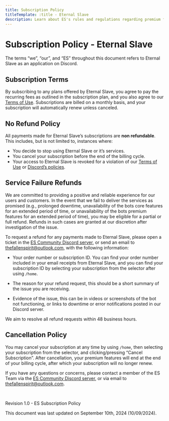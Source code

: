 ```yaml
---
title: Subscription Policy
titleTemplate: :title - Eternal Slave
description: Learn about ES's rules and regulations regarding premium features and subscriptions.
---
```


# Subscription Policy - Eternal Slave
The terms “we”, “our”, and  “ES” throughout this document refers to Eternal Slave as an application on Discord.


## Subscription Terms
By subscribing to any plans offered by Eternal Slave, you agree to pay the recurring fees as outlined in the subscription plan, and you also agree to our
[Terms of Use](/legal/terms.md). Subscriptions are billed on a monthly basis, and your subscription will automatically renew unless canceled.


## No Refund Policy
All payments made for Eternal Slave’s subscriptions are **non refundable**. This includes, but is not limited to, instances where:

- You decide to stop using Eternal Slave or it’s services.
- You cancel your subscription before the end of the billing cycle.
- Your access to Eternal Slave is revoked for a violation of our
[Terms of Use](/legal/terms.md) or [Discord’s policies](/legal/terms.md#following-discords-policies).


## Service Failure Refunds
We are committed to providing a positive and reliable experience for our users and customers.
In the event that we fail to deliver the services as promised (e.g., prolonged downtime, unavailability of the bots core features for an extended
period of time, or unavailability of the bots premium features for an extended period of time), you may be eligible for a partial or full refund.
Refunds in such cases are granted at our discretion after investigation of the issue.

To request a refund for any payments made to Eternal Slave, please open a ticket in the [ES Community Discord server](https://discord.gg/rhe42NjaUr),
or send an email to thefallenspirit@outlook.com, with the following information:

- Your order number or subscription ID. You can find your order number included in your email receipts from Eternal Slave,
and you can find your subscription ID by selecting your subscription from the selector after using `/home`.

- The reason for your refund request, this should be a short summary of the issue you are receiving.

- Evidence of the issue, this can be in videos or screenshots of the bot not functioning, or links to downtime or error notifications posted in our Discord server.

We aim to resolve all refund requests within 48 business hours.


## Cancellation Policy
You may cancel your subscription at any time by using `/home`, then selecting your subscription from the selector, and clicking/pressing “Cancel Subscription”.
After cancellation, your premium features will end at the end of your billing cycle, after which your subscription will no longer renew.

If you have any questions or concerns, please contact a member of the ES Team via the
[ES Community Discord server](https://discord.gg/rhe42NjaUr), or via email to thefallenspirit@outlook.com.

<br/>

Revision 1.0 - ES Subscription Policy

This document was last updated on September 10th, 2024 (10/09/2024).
